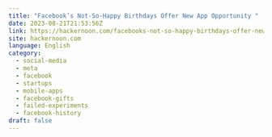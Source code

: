 ```yaml
---
title: "Facebook’s Not-So-Happy Birthdays Offer New App Opportunity "
date: 2023-08-21T21:53:56Z
link: https://hackernoon.com/facebooks-not-so-happy-birthdays-offer-new-app-opportunity?source=rss&utm_medium=RSS&utm_source=news.12bit.vn
site: hackernoon.com
language: English
category:
  - social-media
  - meta
  - facebook
  - startups
  - mobile-apps
  - facebook-gifts
  - failed-experiments
  - facebook-history
draft: false
---
```

